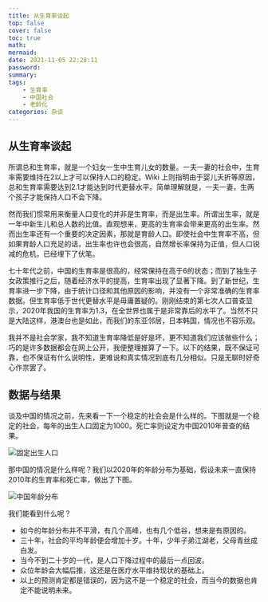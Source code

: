 ```yaml
---
title: 从生育率谈起
top: false
cover: false
toc: true
math:
mermaid:
date: 2021-11-05 22:28:11
password:
summary:
tags:
    - 生育率
    - 中国社会
    - 老龄化
categories: 杂谈
---
```


## 从生育率谈起
所谓总和生育率，就是一个妇女一生中生育儿女的数量。一夫一妻的社会中，生育率需要维持在2以上才可以保持人口的稳定。Wiki 上则指明由于婴儿夭折等原因，总和生育率需要达到2.1才能达到时代更替水平。简单理解就是，一夫一妻，生两个孩子才能保持人口不会下降。

然而我们惯常用来衡量人口变化的并非是生育率，而是出生率。所谓出生率，就是一年中新生儿和总人数的比值。直观想来，更高的生育率会带来更高的出生率。然而出生率还有一个重要的决定因素，那就是育龄人口。即使社会中生育率不高，但如果育龄人口充足的话，出生率也许也会很高，自然增长率保持为正值，但人口锐减的危机，已经埋下了伏笔。

七十年代之前，中国的生育率是很高的，经常保持在高于6的状态；而到了独生子女政策推行之后，随着经济水平的提高，生育率出现了显著下降。到了新世纪，生育率进一步下降，由于统计口径和其他原因的影响，并没有一个非常准确的生育率数据。但生育率低于世代更替水平是毋庸置疑的。刚刚结束的第七次人口普查显示，2020年我国的生育率为1.3，在全世界也属于是非常靠后的水平了。当然不只是大陆这样，港澳台也是如此，而我们的东亚邻居，日本韩国，情况也不容乐观。

我并不是社会学家，我不知道生育率降低是好是坏，更不知道我们应该做些什么；巧的是许多数据都会在网上公开，我便整理推算了一下。以下的结果，既不保证可靠，也不保证有什么说明性，更难说和真实情况到底有几分相似。只是无聊时好奇心作祟罢了。

## 数据与结果
谈及中国的情况之前，先来看一下一个稳定的社会会是什么样的。下图就是一个稳定的社会，每年的出生人口固定为1000。死亡率则设定为中国2010年普查的结果。

![固定出生人口](固定出生人口.png)

那中国的情况是什么样呢？我们以2020年的年龄分布为基础，假设未来一直保持2010年的生育率和死亡率，做出了下图。

![中国年龄分布](实际估计.gif)

我们能看到什么呢？

* 如今的年龄分布并不平滑，有几个高峰，也有几个低谷，想来是有原因的。
* 三十年，社会的平均年龄便会增加十岁。十年，少年子弟江湖老，父母青丝成白发。
* 当今不到二十岁的一代，是人口下降过程中的最后一点回波。
* 众位年龄会大幅后推，这还是在医疗水平维持现状的基础上。
* 以上的预测肯定都是错误的，因为这不是一个稳定的社会，而当今的数据也肯定不能说明未来。